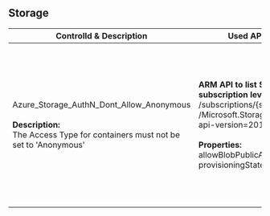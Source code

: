 ## Storage

| ControlId & Description | Used API(s) & Properties | Logic |
|-------------------------|--------------------------|-------|
| Azure_Storage_AuthN_Dont_Allow_Anonymous<br><br><b>Description: </b><br>The Access Type for containers must not be set to 'Anonymous' | <b>ARM API to list Storage Account at subscription level: </b><br>/subscriptions/{subscriptionId}/providers<br>/Microsoft.Storage/storageAccounts?<br>api-version=2019-06-01 <br><br><b>Properties:</b><br>allowBlobPublicAccess, provisioningState, kind | <b>Passed: </b><br>Storage does not have any container with public access.<br><b>Failed: </b><br>Storage has at least one container with public access. |
